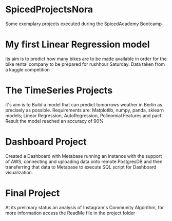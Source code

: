 # SpicedProjectsNora
Some exemplary projects executed during the SpicedAcademy Bootcamp
# My first Linear Regression model 
its aim is to predict how many bikes are to be made available in order for the bike rental company to be prepared for rushhour Saturday.
Data taken from a kaggle competition

# The TimeSeries Projects
it's aim is to Build a model that can predict tomorrows weather in Berlin as precisely as possible. 
Requirements are: Matplotlib, numpy, panda, sklearn models; Linear Regression, AutoRegression, Polinomial Features and pacf. 
Result the model reached an accuracy of 90%

# Dashboard Project
Created a Dashboard with Metabase running an instance with the support of AWS, connecting and uploading data onto remote PostgresDB and then transferring that data to Metabase to execute SQL script for Dashboard visualization. 

# Final Project 
At its prelimary status an analysis of Instagram's Community Algorithm, for more information access the ReadMe file in the project folder
